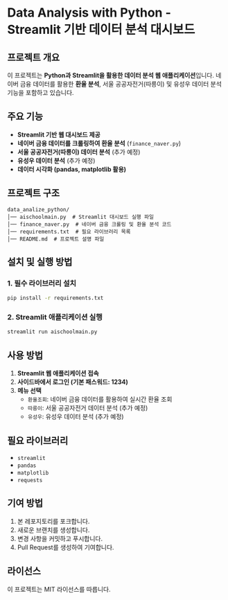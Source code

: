 # Data Analysis with Python - Streamlit 기반 데이터 분석 대시보드

## 프로젝트 개요
이 프로젝트는 **Python과 Streamlit을 활용한 데이터 분석 웹 애플리케이션**입니다.
네이버 금융 데이터를 활용한 **환율 분석**, 서울 공공자전거(따릉이) 및 유성우 데이터 분석 기능을 포함하고 있습니다.

## 주요 기능
- **Streamlit 기반 웹 대시보드 제공**
- **네이버 금융 데이터를 크롤링하여 환율 분석** (`finance_naver.py`)
- **서울 공공자전거(따릉이) 데이터 분석** (추가 예정)
- **유성우 데이터 분석** (추가 예정)
- **데이터 시각화 (pandas, matplotlib 활용)**

## 프로젝트 구조
```
data_analize_python/
│── aischoolmain.py  # Streamlit 대시보드 실행 파일
│── finance_naver.py  # 네이버 금융 크롤링 및 환율 분석 코드
│── requirements.txt  # 필요 라이브러리 목록
│── README.md  # 프로젝트 설명 파일
```

## 설치 및 실행 방법
### 1. 필수 라이브러리 설치
```bash
pip install -r requirements.txt
```

### 2. Streamlit 애플리케이션 실행
```bash
streamlit run aischoolmain.py
```

## 사용 방법
1. **Streamlit 웹 애플리케이션 접속**
2. **사이드바에서 로그인 (기본 패스워드: 1234)**
3. **메뉴 선택**
   - `환율조회`: 네이버 금융 데이터를 활용하여 실시간 환율 조회
   - `따릉이`: 서울 공공자전거 데이터 분석 (추가 예정)
   - `유성우`: 유성우 데이터 분석 (추가 예정)

## 필요 라이브러리
- `streamlit`
- `pandas`
- `matplotlib`
- `requests`

## 기여 방법
1. 본 레포지토리를 포크합니다.
2. 새로운 브랜치를 생성합니다.
3. 변경 사항을 커밋하고 푸시합니다.
4. Pull Request를 생성하여 기여합니다.

## 라이선스
이 프로젝트는 MIT 라이선스를 따릅니다.

